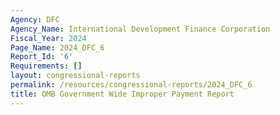 ```yaml
---
Agency: DFC
Agency_Name: International Development Finance Corporation
Fiscal_Year: 2024
Page_Name: 2024_DFC_6
Report_Id: '6'
Requirements: []
layout: congressional-reports
permalink: /resources/congressional-reports/2024_DFC_6
title: OMB Government Wide Improper Payment Report
---
```

